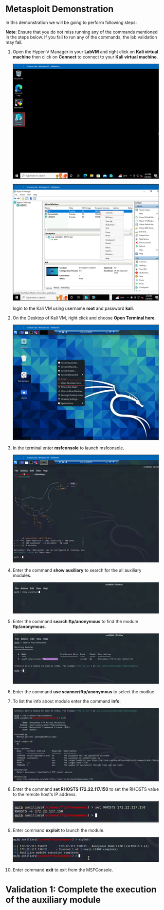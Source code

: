 # Metasploit Demonstration

In this demonstration we will be going to perform following steps:

**Note**: Ensure that you do not miss running any of the commands mentioned in the steps below. If you fail to run any of the commands, the lab validation may fail.

1.  Open the Hyper-V Manager in your **LabVM** and right click on **Kali virtual machine** then click on **Connect** to connect to your **Kali virtual machine**.

    ![](./images/selecthyperv.png)

    ![](./images/kali.png)

    login to the Kali VM using username **root** and password **kali**.

2. On the Desktop of Kali VM, right click and choose **Open Terminal here**.

    ![](./images/terminal.png)

3. In the terminal enter **msfconsole** to launch msfconsole.

    ![](./images/msfconsole.png)

4. Enter the command **show auxiliary** to search for the all auxiliary modules.

    ![](./images/auxiliary.png)

5. Enter the command **search ftp/anonymous** to find the module **ftp/anonymous**.

    ![](./images/ftp.png)

6. Enter the command **use scanner/ftp/anonymous** to select the modlue.
7. To list the info about module enter the command **info**.

    ![](./images/useinfo.png)

8. Enter the command **set RHOSTS 172.22.117.150** to set the RHOSTS value to the remote host's IP address.

    ![](./images/rhosts.png)

9. Enter command **exploit** to launch the module.

    ![](./images/exploit.png)

11. Enter command **exit** to exit from the MSFConsole.

# Validation 1: Complete the execution of the auxiliary module

<validation step="1B510F56-A585-481F-923C-D566869EB522" />
